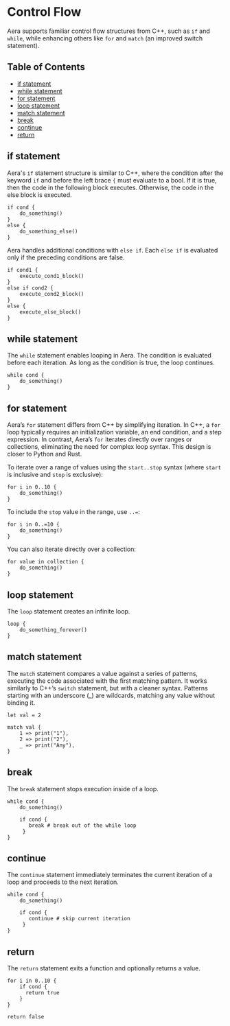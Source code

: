 # Control Flow

Aera supports familiar control flow structures from C++, such as `if` and `while`, while enhancing others like `for` and `match` (an improved switch statement).

## Table of Contents

- [if statement](#if-statement)
- [while statement](#while-statement)
- [for statement](#for-statement)
- [loop statement](#loop-statement)
- [match statement](#match-statement)
- [break](#break)
- [continue](#continue)
- [return](#return)

## if statement

Aera's `if` statement structure is similar to C++, where the condition after the keyword `if` and before the left brace `{` must evaluate to a bool. If it is true, then the code in 
the following block executes. Otherwise, the code in the else block is executed.

```aera
if cond {
    do_something()
}
else {
    do_something_else()
}
```

Aera handles additional conditions with `else if`. Each `else if` is evaluated only if the preceding conditions are false.

```aera
if cond1 {
    execute_cond1_block()
}
else if cond2 {
    execute_cond2_block()
}
else {
    execute_else_block()
}
```

## while statement

The `while` statement enables looping in Aera. The condition is evaluated before each iteration. As long as the condition is true, the loop continues.

```aera
while cond {
    do_something()
}
```
## for statement

Aera’s `for` statement differs from C++ by simplifying iteration. In C++, a `for` loop typically requires an initialization variable, an end condition, and a step expression. 
In contrast, Aera’s `for` iterates directly over ranges or collections, eliminating the need for complex loop syntax. This design is closer to Python and Rust.

To iterate over a range of values using the `start..stop` syntax (where `start` is inclusive and `stop` is exclusive):

```aera
for i in 0..10 {
    do_something()
}
```

To include the `stop` value in the range, use `..=`:

```aera
for i in 0..=10 {
    do_something()
}
```

You can also iterate directly over a collection:

```aera
for value in collection {
    do_something()
}
```

## loop statement

The `loop` statement creates an infinite loop. 

```aera
loop {
    do_something_forever()
}
```

## match statement

The `match` statement compares a value against a series of patterns, executing the code associated with the first matching pattern. 
It works similarly to C++’s `switch` statement, but with a cleaner syntax. Patterns starting with an underscore (_) are wildcards, matching any value without binding it.

```aera
let val = 2

match val { 
    1 => print("1"),
    2 => print("2"),
    _ => print("Any"),
}
```

## break

The `break` statement stops execution inside of a loop.

```aera
while cond {
    do_something()

    if cond {
       break # break out of the while loop
     }
}
```

## continue 

The `continue` statement immediately terminates the current iteration of a loop and proceeds to the next iteration. 

```aera
while cond {
    do_something()

    if cond {
       continue # skip current iteration
     }
}
```

## return

The `return` statement exits a function and optionally returns a value.

```aera
for i in 0..10 {
    if cond {
      return true
    }
}

return false

```


